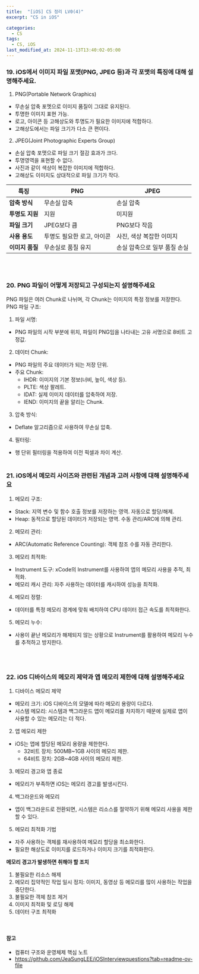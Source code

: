 ```yaml
---
title:  "[iOS] CS 정리 LV0(4)"
excerpt: "CS in iOS"

categories:
  - CS
tags:
  - CS, iOS
last_modified_at: 2024-11-13T13:40:02-05:00
---
```



### 19. iOS에서 이미지 파일 포맷(PNG, JPEG 등)과 각 포맷의 특징에 대해 설명해주세요.

1. PNG(Portable Network Graphics)
- 무손실 압축 포멧으로 이미지 품질이 그대로 유지된다.
- 투명한 이미지 표현 가능.
- 로고, 아이콘 등 고해상도와 투명도가 필요한 이미지에 적합하다.
- 고해상도에서는 파일 크기가 다소 큰 편이다.

2. JPEG(Joint Photographic Experts Group)
- 손실 압축 포맷으로 파일 크기 절감 효과가 크다.
- 투명영역을 표현할 수 없다.
- 사진과 같이 색상이 복잡한 이미지에 적합하다.
- 고해상도 이미지도 상대적으로 파일 크기가 작다.

| 특징           | PNG                         | JPEG                         |
|----------------|-----------------------------|------------------------------|
| **압축 방식**   | 무손실 압축                  | 손실 압축                     |
| **투명도 지원** | 지원                         | 미지원                        |
| **파일 크기**   | JPEG보다 큼                 | PNG보다 작음                 |
| **사용 용도**   | 투명도 필요한 로고, 아이콘   | 사진, 색상 복잡한 이미지       |
| **이미지 품질** | 무손실로 품질 유지           | 손실 압축으로 일부 품질 손실    |

<br><br>

### 20. PNG 파일이 어떻게 저장되고 구성되는지 설명해주세요

PNG 파일은 여러 Chunk로 나뉘며, 각 Chunk는 이미지의 특정 정보를 저장한다.
PNG 파일 구조:

1. 파일 서명:
  - PNG 파일의 시작 부분에 위치, 파일이 PNG임을 나타내는 고유 서명으로 8비트 고정값.
2. 데이터 Chunk:
  - PNG 파일의 주요 데이터가 되는 저장 단위.
  - 주요 Chunk:
    - IHDR: 이미지의 기본 정보(너비, 높이, 색상 등).
    - PLTE: 색상 팔레트.
    - IDAT: 실제 이미지 데이터를 압축하여 저장.
    - IEND: 이미지의 끝을 알리는 Chunk.

3. 압축 방식:
  - Deflate 알고리즘으로 사용하여 무손실 압축.
4. 필터링:
  - 행 단위 필터링을 적용하여 이전 픽셀과 차이 계산.
<br><br>

### 21. iOS에서 메모리 사이즈와 관련된 개념과 고려 사항에 대해 설명해주세요

1. 메모리 구조:
  - Stack: 지역 변수 및 함수 호출 정보를 저장하는 영역. 자동으로 할당/해제.
  - Heap: 동적으로 할당된 데이터가 저장되는 영역. 수동 관리/ARC에 의해 관리.

2. 메모리 관리:
  - ARC(Automatic Reference Counting): 객체 참조 수를 자동 관리한다.

3. 메모리 최적화:
  - Instrument 도구: xCode의 Instrument를 사용하여 앱의 메모리 사용을 추적, 최적화.
  - 메모리 캐시 관리: 자주 사용하는 데이터를 캐시하여 성능을 최적화.

4. 메모리 정렬:
  - 데이터를 특정 메모리 경계에 맞춰 배치하여 CPU 데이터 접근 속도를 최적화한다.

5. 메모리 누수:
  - 사용이 끝난 메모리가 해제되지 않는 상황으로 Instrument를 활용하여 메모리 누수를 추적하고 방지한다.

<br><br>

### 22. iOS 디바이스의 메모리 제약과 앱 메모리 제한에 대해 설명해주세요

1. 디바이스 메모리 제약
  - 메모리 크기: iOS 디바이스의 모델에 따라 메모리 용량이 다르다.
  - 시스템 메모리: 시스템과 백그라운드 앱이 메모리를 차지하기 때문에 실제로 앱이 사용할 수 있는 메모리는 더 적다.

2. 앱 메모리 제한
  - iOS는 앱에 할당된 메모리 용량을 제한한다.
    - 32비트 장치: 500MB~1GB 사이의 메모리 제한.
    - 64비트 장치: 2GB~4GB 사이의 메모리 제한.
  
3. 메모리 경고와 앱 종료
  - 메모리가 부족하면 iOS는 메모리 경고를 발생시킨다.

4. 백그라운드와 메모리
  - 앱이 백그라운드로 전환되면, 시스템은 리소스를 절약하기 위해 메모리 사용을 제한할 수 있다.

5. 메모리 최적화 기법
  - 자주 사용하는 객체를 재사용하여 메모리 할당을 최소화한다.
  - 필요한 해상도로 이미지를 로드하거나 이미지 크기를 최적화한다.

**메모리 경고가 발생하면 취해야 할 조치**
1. 불필요한 리소스 해제
2. 메모리 집약적인 작업 일시 정지: 이미지, 동영상 등 메모리를 많이 사용하는 작업을 중단한다.
3. 불필요한 객체 참조 제거
4. 이미지 최적화 및 로딩 해제
5. 데이터 구조 최적화
<br>

#### 참고
- 컴퓨터 구조와 운영체제 핵심 노트
- https://github.com/JeaSungLEE/iOSInterviewquestions?tab=readme-ov-file
